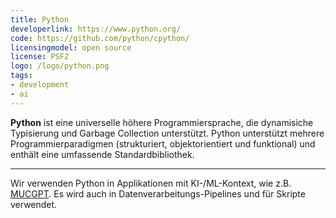 ```yaml
---
title: Python
developerlink: https://www.python.org/
code: https://github.com/python/cpython/
licensingmodel: open source
license: PSF2
logo: /logo/python.png
tags:
- development
- ai
---
```

__Python__ ist eine universelle höhere Programmiersprache, die dynamisiche Typisierung und Garbage Collection unterstützt.
Python unterstützt mehrere Programmierparadigmen (strukturiert, objektorientiert und funktional) und enthält eine umfassende Standardbibliothek.

---

Wir verwenden Python in Applikationen mit KI-/ML-Kontext, wie z.B. [MUCGPT](mucgpt). 
Es wird auch in Datenverarbeitungs-Pipelines und für Skripte verwendet.
